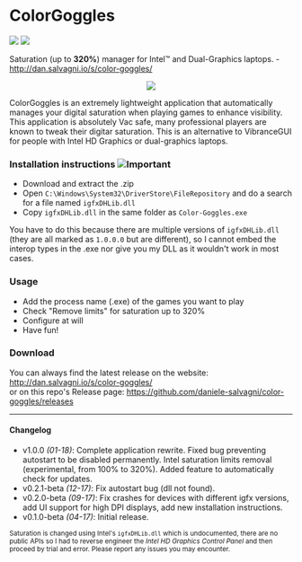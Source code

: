 # ColorGoggles

![](https://img.shields.io/badge/requires-igfxDHLib.dll-ff69b4.svg) ![](https://img.shields.io/badge/saturation-+320%25-green.svg) 

Saturation (up to **320%**) manager for Intel™ and Dual-Graphics laptops. - http://dan.salvagni.io/s/color-goggles/  


<p align="center">
<img src="https://user-images.githubusercontent.com/6751621/34745778-e9e03b98-f591-11e7-98e8-0c47e67e45f6.png">
</p>

ColorGoggles is an extremely lightweight application that automatically manages your digital saturation when playing games to enhance visibility.
This application is absolutely Vac safe, many professional players are known to tweak their digitar saturation.
This is an alternative to VibranceGUI for people with Intel HD Graphics or dual-graphics laptops.

### Installation instructions ![Important](https://user-images.githubusercontent.com/6751621/33405314-0f6189ca-d568-11e7-966c-d4e0d89d6f50.png)

- Download and extract the .zip
- Open `C:\Windows\System32\DriverStore\FileRepository` and do a search for a file named `igfxDHLib.dll`
- Copy `igfxDHLib.dll` in the same folder as `Color-Goggles.exe`

You have to do this because there are multiple versions of `igfxDHLib.dll` (they are all marked as `1.0.0.0` but are different), so I cannot embed the interop types in the .exe nor give you my DLL as it wouldn't work in most cases.


### Usage

- Add the process name (.exe) of the games you want to play
- Check "Remove limits" for saturation up to 320%
- Configure at will
- Have fun!


### Download

You can always find the latest release on the website: http://dan.salvagni.io/s/color-goggles/  
or on this repo's Release page: https://github.com/daniele-salvagni/color-goggles/releases

---------------

#### Changelog

- v1.0.0 *(01-18)*: Complete application rewrite. Fixed bug preventing autostart to be disabled permanently. Intel saturation limits removal (experimental, from 100% to 320%). Added feature to automatically check for updates.
- v0.2.1-beta *(12-17)*: Fix autostart bug (dll not found).
- v0.2.0-beta *(09-17)*: Fix crashes for devices with different igfx versions, add UI support for high DPI displays, add new installation instructions.
- v0.1.0-beta *(04-17)*: Initial release.

<sub>Saturation is changed using Intel's `igfxDHLib.dll` which is undocumented, there are no public APIs so I had to reverse engineer the *Intel HD Graphics Control Panel* and then proceed by trial and error. Please report any issues you may encounter.<sub>
